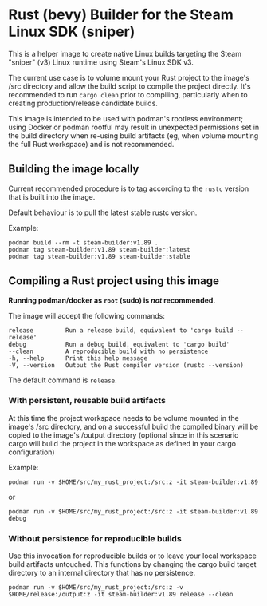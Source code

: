 # Rust (bevy) Builder for the Steam Linux SDK (sniper)

This is a helper image to create native Linux builds targeting the Steam "sniper" (v3) Linux runtime
using Steam's Linux SDK v3.

The current use case is to volume mount your Rust project to the image's /src directory and allow the
build script to compile the project directly. It's recommended to run `cargo clean` prior to compiling,
particularly when to creating production/release candidate builds.

This image is intended to be used with podman's rootless environment; using Docker or podman rootful
may result in unexpected permissions set in the build directory when re-using build artifacts (eg,
when volume mounting the full Rust workspace) and is not recommended.

## Building the image locally

Current recommended procedure is to tag according to the `rustc` version that is built into the image.

Default behaviour is to pull the latest stable rustc version.

Example:

```
podman build --rm -t steam-builder:v1.89 .
podman tag steam-builder:v1.89 steam-builder:latest
podman tag steam-builder:v1.89 steam-builder:stable
```

## Compiling a Rust project using this image

**Running podman/docker as `root` (sudo) is _not_ recommended.**

The image will accept the following commands:

```
release		    Run a release build, equivalent to 'cargo build --release'
debug		    Run a debug build, equivalent to 'cargo build'
--clean		    A reproducible build with no persistence
-h, --help	    Print this help message
-V, --version	Output the Rust compiler version (rustc --version)
```

The default command is `release`.

### With persistent, reusable build artifacts

At this time the project workspace needs to be volume mounted in the image's /src directory, and on a
successful build the compiled binary will be copied to the image's /output directory (optional since
in this scenario cargo will build the project in the workspace as defined in your cargo configuration)

Example:

```
podman run -v $HOME/src/my_rust_project:/src:z -it steam-builder:v1.89
```

or

```
podman run -v $HOME/src/my_rust_project:/src:z -it steam-builder:v1.89 debug
```

### Without persistence for reproducible builds

Use this invocation for reproducible builds or to leave your local workspace build artifacts untouched.
This functions by changing the cargo build target directory to an internal directory that has no
persistence.

```
podman run -v $HOME/src/my_rust_project:/src:z -v $HOME/release:/output:z -it steam-builder:v1.89 release --clean
```

